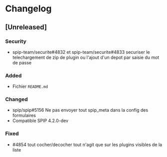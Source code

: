 # Changelog

## [Unreleased]

### Security

- spip-team/securite#4832 et spip-team/securite#4833 securiser le telechargement de zip de plugin ou l'ajout d'un depot par saisie du mot de passe

### Added

- Fichier `README.md`

### Changed

- spip/spip#5156 Ne pas envoyer tout spip_meta dans la config des formulaires
- Compatible SPIP 4.2.0-dev

### Fixed

- #4854 tout cocher/decocher tout n'agit que sur les plugins visibles de la liste
